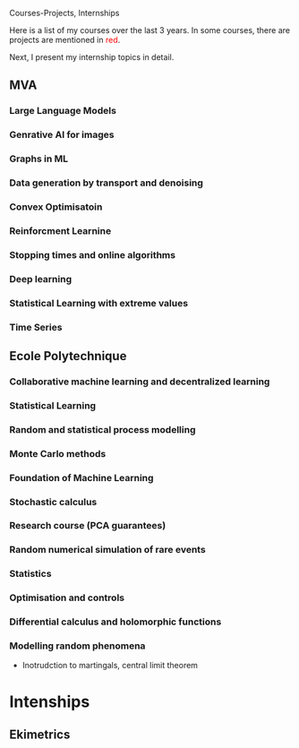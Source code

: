 Courses-Projects, Internships

Here is a list of my courses over the last 3 years. In some courses, there are projects are mentioned in <span style="color: red;">red</span>.

Next, I present my internship topics in detail.

## MVA

### Large Language Models

### Genrative AI for images

### Graphs in ML

### Data generation by transport and denoising

### Convex Optimisatoin

### Reinforcment Learnine

### Stopping times and online algorithms

### Deep learning

### Statistical Learning with extreme values

### Time Series

## Ecole Polytechnique

### Collaborative machine learning and decentralized learning

### Statistical Learning

### Random and statistical process modelling

### Monte Carlo methods

### Foundation of Machine Learning

### Stochastic calculus

### Research course (PCA guarantees)

### Random numerical simulation of rare events

### Statistics

### Optimisation and controls

### Differential calculus and holomorphic functions

### Modelling random phenomena
- Inotrudction to martingals, central limit theorem


# Intenships

## Ekimetrics
